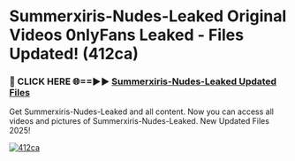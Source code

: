 # Summerxiris-Nudes-Leaked Original Videos 0nlyFans Leaked - Files Updated! (412ca)

<h3>🔴 CLICK HERE 🌐==►► <a href="https://tinyurl.com/5h6xmrr3" rel="nofollow">Summerxiris-Nudes-Leaked Updated Files</a></h3>

Get Summerxiris-Nudes-Leaked and all content. Now you can access all videos and pictures of Summerxiris-Nudes-Leaked. New Updated Files 2025!

[![412ca](https://i.imgur.com/KVD873Z.gif)](https://tinyurl.com/5h6xmrr3)
